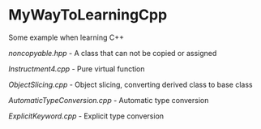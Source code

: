 # MyWayToLearningCpp
Some example when learning C++

*noncopyable.hpp* - A class that can not be copied or assigned

*Instructment4.cpp* - Pure virtual function

*ObjectSlicing.cpp* - Object slicing, converting derived class to base class

*AutomaticTypeConversion.cpp* - Automatic type conversion

*ExplicitKeyword.cpp* - Explicit type conversion
